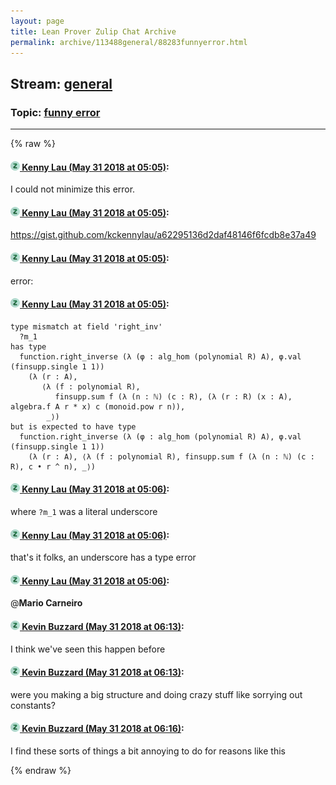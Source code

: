 ```yaml
---
layout: page
title: Lean Prover Zulip Chat Archive 
permalink: archive/113488general/88283funnyerror.html
---
```


## Stream: [general](index.html)
### Topic: [funny error](88283funnyerror.html)

---


{% raw %}
#### [![Click to go to Zulip](../../assets/img/zulip2.png) Kenny Lau (May 31 2018 at 05:05)](https://leanprover.zulipchat.com/#narrow/stream/113488-general/topic/funny%20error/near/127342120):
I could not minimize this error.

#### [![Click to go to Zulip](../../assets/img/zulip2.png) Kenny Lau (May 31 2018 at 05:05)](https://leanprover.zulipchat.com/#narrow/stream/113488-general/topic/funny%20error/near/127342121):
https://gist.github.com/kckennylau/a62295136d2daf48146f6fcdb8e37a49

#### [![Click to go to Zulip](../../assets/img/zulip2.png) Kenny Lau (May 31 2018 at 05:05)](https://leanprover.zulipchat.com/#narrow/stream/113488-general/topic/funny%20error/near/127342122):
error:

#### [![Click to go to Zulip](../../assets/img/zulip2.png) Kenny Lau (May 31 2018 at 05:05)](https://leanprover.zulipchat.com/#narrow/stream/113488-general/topic/funny%20error/near/127342123):
```lean
type mismatch at field 'right_inv'
  ?m_1
has type
  function.right_inverse (λ (φ : alg_hom (polynomial R) A), φ.val (finsupp.single 1 1))
    (λ (r : A),
       ⟨λ (f : polynomial R),
          finsupp.sum f (λ (n : ℕ) (c : R), (λ (r : R) (x : A), algebra.f A r * x) c (monoid.pow r n)),
        _⟩)
but is expected to have type
  function.right_inverse (λ (φ : alg_hom (polynomial R) A), φ.val (finsupp.single 1 1))
    (λ (r : A), ⟨λ (f : polynomial R), finsupp.sum f (λ (n : ℕ) (c : R), c • r ^ n), _⟩)
```

#### [![Click to go to Zulip](../../assets/img/zulip2.png) Kenny Lau (May 31 2018 at 05:06)](https://leanprover.zulipchat.com/#narrow/stream/113488-general/topic/funny%20error/near/127342164):
where `?m_1` was a literal underscore

#### [![Click to go to Zulip](../../assets/img/zulip2.png) Kenny Lau (May 31 2018 at 05:06)](https://leanprover.zulipchat.com/#narrow/stream/113488-general/topic/funny%20error/near/127342165):
that's it folks, an underscore has a type error

#### [![Click to go to Zulip](../../assets/img/zulip2.png) Kenny Lau (May 31 2018 at 05:06)](https://leanprover.zulipchat.com/#narrow/stream/113488-general/topic/funny%20error/near/127342171):
@**Mario Carneiro**

#### [![Click to go to Zulip](../../assets/img/zulip2.png) Kevin Buzzard (May 31 2018 at 06:13)](https://leanprover.zulipchat.com/#narrow/stream/113488-general/topic/funny%20error/near/127344095):
I think we've seen this happen before

#### [![Click to go to Zulip](../../assets/img/zulip2.png) Kevin Buzzard (May 31 2018 at 06:13)](https://leanprover.zulipchat.com/#narrow/stream/113488-general/topic/funny%20error/near/127344099):
were you making a big structure and doing crazy stuff like sorrying out constants?

#### [![Click to go to Zulip](../../assets/img/zulip2.png) Kevin Buzzard (May 31 2018 at 06:16)](https://leanprover.zulipchat.com/#narrow/stream/113488-general/topic/funny%20error/near/127344193):
I find these sorts of things a bit annoying to do for reasons like this


{% endraw %}
